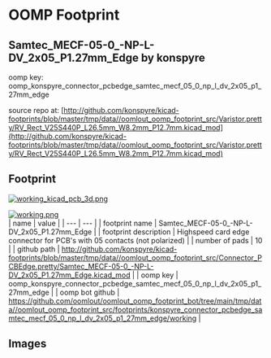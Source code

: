 # OOMP Footprint  
## Samtec_MECF-05-0_-NP-L-DV_2x05_P1.27mm_Edge  by konspyre  
  
oomp key: oomp_konspyre_connector_pcbedge_samtec_mecf_05_0_np_l_dv_2x05_p1_27mm_edge  
  
source repo at: [http://github.com/konspyre/kicad-footprints/blob/master/tmp/data//oomlout_oomp_footprint_src/Varistor.pretty/RV_Rect_V25S440P_L26.5mm_W8.2mm_P12.7mm.kicad_mod](http://github.com/konspyre/kicad-footprints/blob/master/tmp/data//oomlout_oomp_footprint_src/Varistor.pretty/RV_Rect_V25S440P_L26.5mm_W8.2mm_P12.7mm.kicad_mod)  
## Footprint  
  
[![working_kicad_pcb_3d.png](working_kicad_pcb_3d_600.png)](working_kicad_pcb_3d.png)  
  
[![working.png](working_600.png)](working.png)  
| name | value | 
| --- | --- | 
| footprint name | Samtec_MECF-05-0_-NP-L-DV_2x05_P1.27mm_Edge | 
| footprint description | Highspeed card edge connector for PCB's with 05 contacts (not polarized) | 
| number of pads | 10 | 
| github path | http://github.com/konspyre/kicad-footprints/blob/master/tmp/data//oomlout_oomp_footprint_src/Connector_PCBEdge.pretty/Samtec_MECF-05-0_-NP-L-DV_2x05_P1.27mm_Edge.kicad_mod | 
| oomp key | oomp_konspyre_connector_pcbedge_samtec_mecf_05_0_np_l_dv_2x05_p1_27mm_edge | 
| oomp bot github | https://github.com/oomlout/oomlout_oomp_footprint_bot/tree/main/tmp/data//oomlout_oomp_footprint_src/footprints/konspyre_connector_pcbedge_samtec_mecf_05_0_np_l_dv_2x05_p1_27mm_edge/working | 
## Images  
